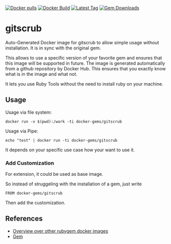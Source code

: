 [![Docker pulls](https://img.shields.io/docker/pulls/rubygem/gitscrub.svg)](https://hub.docker.com/r/rubygem/gitscrub/)
[![Docker Build](https://img.shields.io/docker/automated/rubygem/gitscrub.svg)](https://hub.docker.com/r/rubygem/gitscrub/)
[![Latest Tag](https://img.shields.io/github/tag/docker-rubygem/gitscrub.svg)](https://hub.docker.com/r/rubygem/gitscrub/)
[![Gem Downloads](https://img.shields.io/gem/dt/gitscrub.svg)](https://rubygems.org/gems/gitscrub/)
# gitscrub

Auto-Generated Docker image for gitscrub to allow simple usage without installation.
It is in sync with the original gem.

This allows to use a specific version of your favorite gem and ensures that this image will be supported in future.
The image is generated automatically from a github repository by Docker Hub.
This ensures that you exactly know what is in the image and what not.

It lets you use Ruby Tools without the need to install ruby on your machine.

## Usage

Usage via file system:

`docker run -v $(pwd):/work -ti docker-gems/gitscrub`

Usage via Pipe:

`echo "test" | docker run -ti docker-gems/gitscrub`

It depends on your specific use case how your want to use it.

### Add Customization

For extension, it could be used as base image.

So instead of struggeling with the installation of a gem, just write

`FROM docker-gems/gitscrub`

Then add the customization.

## References

 - [Overview over other rubygem docker images](https://github.com/thinkbot/docker-rubygem)
 - [Gem](https://rubygems.org/gems/gitscrub/)
